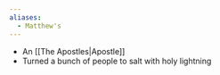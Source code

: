 ```yaml
---
aliases:
  - Matthew's
---
```

- An [[The Apostles|Apostle]]
- Turned a bunch of people to salt with holy lightning